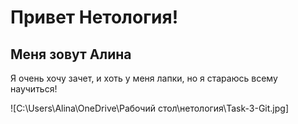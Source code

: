 # Привет Нетология!
## Меня зовут Алина
Я очень хочу зачет, и хоть у меня лапки, но я стараюсь всему научиться!

![C:\Users\Alina\OneDrive\Рабочий стол\нетология\Task-3-Git.jpg]
